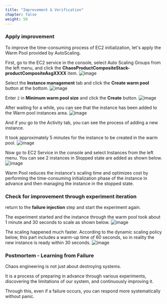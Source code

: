 ```yaml
---
title: "Improvement & Verification"
chapter: false
weight: 50
---
```


### Apply improvement
To improve the time-consuming process of EC2 initialization, let's apply the Warm Pool provided by AutoScaling. 

First, go to the EC2 service in the console, select Auto Scaling Groups from the left menu, and click the **ChaosProductCompositeStack-productCompositeAsgXXXX** item. 
![image](/images/20_ec2/experiment02_13.png)

Select the **Instance management** tab and click the **Create warm pool** button at the bottom. 
![image](/images/20_ec2/experiment02_14.png)

Enter `2` in **Minimum warm pool size** and click the **Create** button. 
![image](/images/20_ec2/experiment02_15.png)

After waiting for a while, you can see that the instance has been added to the Warm pool instances area. 
![image](/images/20_ec2/experiment02_16.png)

And if you go to the Activity tab, you can see the process of adding a new instance. 

It took approximately 5 minutes for the instance to be created in the warm pool. 
![image](/images/20_ec2/experiment02_18.png)

Now go to EC2 Service in the console and select Instances from the left menu. You can see 2 instances in Stopped state are added as shown below. 
![image](/images/20_ec2/experiment02_19.png)

Warm Pool reduces the instance's scaling time and optimizes cost by performing the time-consuming initialization phase of the instance in advance and then managing the instance in the stopped state. 

### Check for improvement through experiment iteration
return to the **failure injection** step and start the experiment again.

The experiment started and the instance through the warm pool took about 1 minute and 30 seconds to scale as shown below. 
![image](/images/20_ec2/experiment02_20.png)

The scaling happened much faster. According to the dynamic scaling policy below, this part includes a warm-up time of 60 seconds, so in reality the new instance is ready within 30 seconds. 
![image](/images/20_ec2/experiment02_21.png)

### Postmortem - Learning from Failure 
Chaos engineering is not just about destroying systems.

It is a process of preparing in advance through various experiments, discovering the limitations of our system, and continuously improving it.

Through this, even if a failure occurs, you can respond more systematically without panic. 
